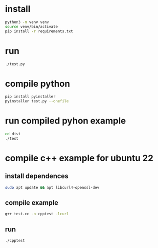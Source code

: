 # install
```bash
python3 -m venv venv
source venv/bin/activate
pip install -r requirements.txt
```

# run
```bash
./test.py
```

# compile python
```bash
pip install pyinstaller 
pyinstaller test.py --onefile
```
# run compiled pyhon example
```bash
cd dist
./test
```

# compile c++ example for ubuntu 22
## install dependences
```bash
sudo apt update && apt libcurl4-openssl-dev
```
## compile example
```bash
g++ test.cc -o cpptest -lcurl
```
## run
```bash
./cpptest
```